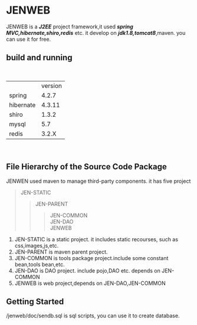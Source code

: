 JENWEB
===

JENWEB is a ***J2EE*** project framework,it used ***spring MVC,hibernate,shiro,redis*** etc. it develop on ***jdk1.8,tomcat8***,maven. you can use it for free.

build and running
---
<br>
<table>
<tr>
<td></td>
<td>version</td>
</tr>
<tr>
<td>spring</td>
<td>4.2.7</td>
</tr>
<tr>
<td>hibernate</td>
<td>4.3.11</td>
</tr>
<tr>
<td>shiro</td>
<td>1.3.2</td>
</tr>
<tr>
<td>mysql</td>
<td>5.7</td>
</tr>
<tr>
<td>redis</td>
<td>3.2.X</td>
</tr>
</table>
<br>

File Hierarchy of the Source Code Package
---
JENWEN used maven to manage third-party components.
it has five project
 > JEN-STATIC <br>
 >> JEN-PARENT
 >>> JEN-COMMON <br>
 >>> JEN-DAO <br>
 >>> JENWEB <br>
 
 1. JEN-STATIC is a static project. it includes static recourses, such as css,images,js,etc.
 2. JEN-PARENT is maven parent project.
 3. JEN-COMMON is tools package project.include some constant bean,tools bean,etc.
 4. JEN-DAO is DAO project. include pojo,DAO etc. depends on JEN-COMMON
 5. JENWEB is web project,depends on JEN-DAO,JEN-COMMON

Getting Started
---
/jenweb/doc/sendb.sql is sql scripts, you can use it to create database.<br>
